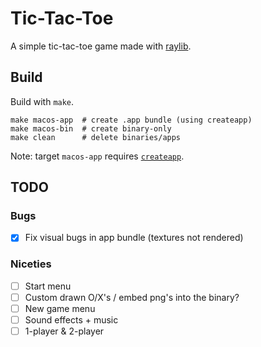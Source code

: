 # Tic-Tac-Toe

A simple tic-tac-toe game made with [raylib](http://www.raylib.com/).

## Build

Build with `make`.

```make
make macos-app  # create .app bundle (using createapp)
make macos-bin  # create binary-only
make clean      # delete binaries/apps
```

Note: target `macos-app` requires [`createapp`](https://github.com/y-mx-b/createapp).

## TODO

### Bugs

- [X] Fix visual bugs in app bundle (textures not rendered)

### Niceties

- [ ] Start menu
- [ ] Custom drawn O/X's / embed png's into the binary?
- [ ] New game menu
- [ ] Sound effects + music
- [ ] 1-player & 2-player
